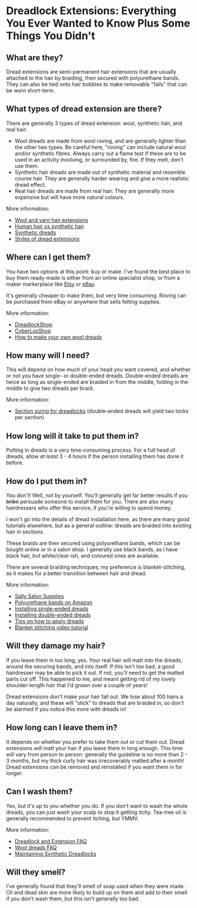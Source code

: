 # Dreadlock Extensions: Everything You Ever Wanted to Know Plus Some Things You Didn't

## What are they?
Dread extensions are semi-permanent hair extensions that are usually attached to the hair by braiding, then secured with polyurethane bands. They can also be tied onto hair bobbles to make removable "falls" that can be worn short-term.

## What types of dread extension are there?
There are generally 3 types of dread extension: wool, synthetic hair, and real hair:

* Wool dreads are made from wool roving, and are generally lighter than the other two types. Be careful here, "roving" can include natural wool and/or synthetic fibres. Always carry out a flame test if these are to be used in an activity involving, or surrounded by, fire. If they melt, don't use them.
* Synthetic hair dreads are made out of synthetic material and resemble course hair. They are generally harder wearing and give a more realistic dread effect.
* Real hair dreads are made from real hair. They are generally more expensive but will have more natural colours.

More information:

* [Wool and yarn hair extensions](http://www.hairboutique.com/tips/tip100007.htm)
* [Human hair vs synthetic hair](http://ragingrootsstudio.com/hh-vs-kk/)
* [Synthetic dreads](https://www.diversityhair.co.uk/kb/synthetic-dreads)
* [Styles of dread extensions](http://ragingrootsstudio.com/types-styles-synth-dreads/)

## Where can I get them?
You have two options at this point: buy or make. I've found the best place to buy them ready-made is either from an online specialist shop, or from a maker markerplace like [Etsy](https://www.etsy.com/) or [eBay](https://www.ebay.co.uk/). 

It's generally cheaper to make them, but very time consuming. Roving can be purchased from eBay or anywhere that sells felting supplies. 

More information:

* [DreadlockShop](http://www.dreadlockshop.co.uk/)
* [CyberLoxShop](http://www.cyberloxshop.co.uk/)
* [How to make your own wool dreads](https://www.haircrazy.com/articles/extensions/how-to-make-your-own-wool-dreads/)

## How many will I need?
This will depend on how much of your head you want covered, and whether or not you have single- or double-ended dreads. Double-ended dreads are twice as long as single-ended are braided in from the middle, folding in the middle to give two dreads per braid.

More information:

* [Section sizing for dreadlocks](http://ragingrootsstudio.com/section-sizing-chart/) (double-ended dreads will yield two locks per section)

## How long will it take to put them in?
Putting in dreads is a very time-consuming process. For a full head of dreads, allow *at least* 3 - 4 hours if the person installing them has done it before.

## How do I put them in?
You don't! Well, not by yourself. You'll generally get far better results if you ~~bribe~~ persuade someone to install them for you. There are also many hairdressers who offer this service, if you're willing to spend money.

I won't go into the details of dread installation here, as there are many good tutorials elsewhere, but as a general outline: dreads are braided into existing hair in sections.

These braids are then secured using polyurethane bands, which can be bought online or in a salon shop. I generally use black bands, as I have black hair, but white/clear-ish, and coloured ones are available.

There are several braiding techniques; my preference is blanket-stitching, as it makes for a better transition between hair and dread.

More information:

* [Sally Salon Supplies](http://www.sallyexpress.com/)
* [Polyurethane bands on Amazon](https://www.amazon.co.uk/Elastics-Polyurethane-Braiding-Dreads-Cornrows/dp/B005YBIA9I)
* [Installing single-ended dreads](http://www.instructables.com/id/How-to-install-Single-Ended-Dreads/)
* [Installing double-ended dreads](http://www.instructables.com/id/How-to-Install-Synthetic-Double-Ended-Dreads/)
* [Tips on how to apply dreads](http://www.dreadlockshop.co.uk/apply-dreads.html)
* [Blanket stitching video tutorial](https://www.youtube.com/watch?v=DxG6U-WuD_E)

## Will they damage my hair?
If you leave them in too long, yes. Your real hair will matt into the dreads, around the securing bands, and into itself. If this isn't too bad, a good hairdresser may be able to pick it out. If not, you'll need to get the matted parts cut off. This happened to me, and meant getting rid of my lovely shoulder-length hair that I'd grown over a couple of years!

Dread extensions don't make your hair fall out. We lose about 100 hairs a day naturally, and these will "stick" to dreads that are braided in, so don't be alarmed if you notice this more with dreads in!

## How long can I leave them in?
It depends on whether you prefer to take them out or cut them out. Dread extensions *will* matt your hair if you leave them in long enough. This time will vary from person to person: generally the guideline is no more than 2 - 3 months, but my thick curly hair was irrecoverably matted after a month! Dread extensions can be removed and reinstalled if you want them in for longer.

## Can I wash them?
Yes, but it's up to you whether you do. If you don't want to wash the whole dreads, you can just wash your scalp to stop it getting itchy. Tea-tree oil is generally recommended to prevent itching, but YMMV.

More information:

* [Dreadlock and Extension FAQ](http://rosielocks.com/f-a-q/)
* [Wool dreads FAQ](http://www.nifnaks.com/wool-dreads-faq/)
* [Maintaining Synthetic Dreadlocks](http://www.dreadlockshop.co.uk/dreads-wear-and-maintenance.html)

## Will they smell?
I've generally found that they'll smell of soap used when they were made. Oil and dead skin are more likely to build up on them and add to their smell if you don't wash them, but this isn't generally too bad.
